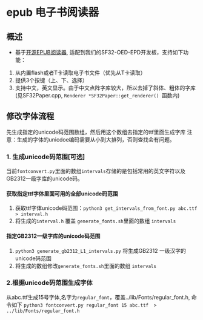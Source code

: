 # epub 电子书阅读器

## 概述
* 基于[开源EPUB阅读器](https://github.com/atomic14/diy-esp32-epub-reader), 适配到我们的SF32-OED-EPD开发板，支持如下功能：
1. 从内置flash或者T卡读取电子书文件（优先从T卡读取）
2. 提供3个按键（上、下、选择）
3. 支持中文，英文显示。由于中文点阵字库较大，所以去掉了斜体、粗体的字库(见SF32Paper.cpp, `Renderer *SF32Paper::get_renderer() `函数内)



## 修改字体流程
先生成指定的unicode码范围数组，然后用这个数组去指定的ttf里面生成字库
注意：生成的字体的unicdoe编码需要从小到大排列，否则查找会有问题。

### 1. 生成unicode码范围[可选]
当前`fontconvert.py`里面的数组`intervals`存储的是包括常用的英文字符以及GB2312一级字库的unicode码。

#### 获取指定ttf字体里面可用的全部unicode码范围
1. 获取ttf字体unicode码范围：`python3 get_intervals_from_font.py abc.ttf > interval.h`
2. 将生成的`interval.h` 覆盖 `generate_fonts.sh`里面的数组 `intervals`

#### 指定GB2312一级字库的unicode码范围
1. `python3 generate_gb2312_L1_intervals.py` 将生成GB2312 一级汉字的unicode码范围
2. 将生成的数组修改`generate_fonts.sh`里面的数组 `intervals`



### 2.根据unicode码范围生成字体
从abc.ttf生成15号字体,名字为`regular_font`，覆盖../lib/Fonts/regular_font.h, 命令如下
`python3 fontconvert.py regular_font 15 abc.ttf  > ../lib/Fonts/regular_font.h`